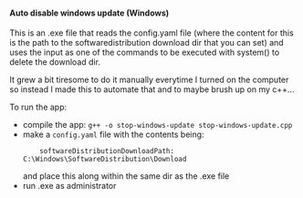 #### Auto disable windows update (Windows)

This is an .exe file that reads the config.yaml file (where the content for this is the path to the softwaredistribution download dir that you can set) and uses the input as one of the commands to be executed with system() to delete the download dir.

It grew a bit tiresome to do it manually everytime I turned on the computer so instead I made this to automate that and to maybe brush up on my c++...

To run the app:

- compile the app: `g++ -o stop-windows-update stop-windows-update.cpp`
- make a `config.yaml` file with the contents being:
    ```
        softwareDistributionDownloadPath: C:\Windows\SoftwareDistribution\Download
    ```
    and place this along within the same dir as the .exe file
- run .exe as administrator
